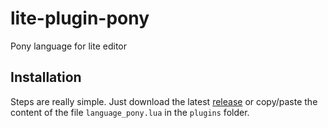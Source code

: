 # lite-plugin-pony
Pony language for lite editor

## Installation
Steps are really simple. Just download the latest [release](https://github.com/MrAnyx/lite-plugin-pony/releases/latest) or copy/paste the content of the file `language_pony.lua` in the `plugins` folder.
